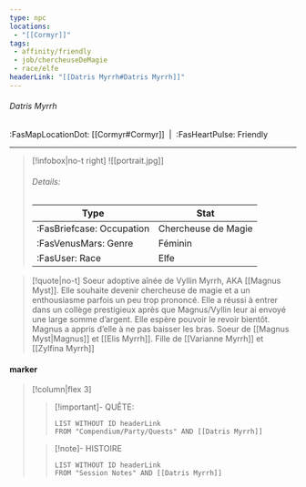 ```yaml
---
type: npc
locations:
 - "[[Cormyr]]"
tags:
 - affinity/friendly
 - job/chercheuseDeMagie
 - race/elfe
headerLink: "[[Datris Myrrh#Datris Myrrh]]"
---
```

###### Datris Myrrh
<span class="sub2">:FasMapLocationDot: [[Cormyr#Cormyr]]&nbsp;&nbsp;|&nbsp;&nbsp;:FasHeartPulse: Friendly </span>
___

> [!infobox|no-t right]
> ![[portrait.jpg]]
> ###### Details:
> | Type | Stat |
> | ---- | ---- |
> | :FasBriefcase: Occupation |  Chercheuse de Magie |
> | :FasVenusMars: Genre | Féminin |
> | :FasUser: Race | Elfe |
<span class="clearfix"></span>

> [!quote|no-t]
>Soeur adoptive aînée de Vyllin Myrrh, AKA [[Magnus Myst]]. Elle souhaite devenir chercheuse de magie et a un enthousiasme parfois un peu trop prononcé. Elle a réussi à entrer dans un collège prestigieux après que Magnus/Vyllin leur ai envoyé une large somme d’argent. Elle espère pouvoir le revoir bientôt. Magnus a appris d’elle à ne pas baisser les bras.
>Soeur de [[Magnus Myst|Magnus]] et [[Elis Myrrh]]. Fille de [[Varianne Myrrh]] et [[Zylfina Myrrh]]
#### marker
> [!column|flex 3]
>> [!important]- QUÊTE:
>>```dataview
>>LIST WITHOUT ID headerLink
>>FROM "Compendium/Party/Quests" AND [[Datris Myrrh]]
>
>>[!note]- HISTOIRE
>>```dataview
>>LIST WITHOUT ID headerLink
>>FROM "Session Notes" AND [[Datris Myrrh]]
